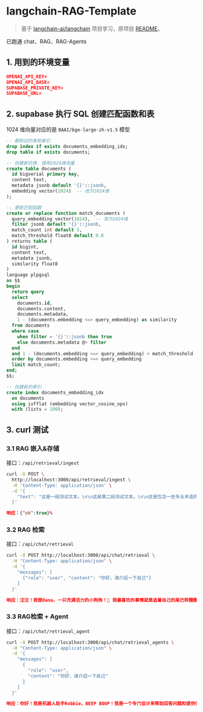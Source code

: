 # langchain-RAG-Template

> 基于 [langchain-ai/langchain](https://github.com/langchain-ai/langchain-nextjs-template) 项目学习，原项目 [README](./README-EN.MD)。

已跑通 chat、RAG、RAG-Agents

## 1. 用到的环境变量

```json
OPENAI_API_KEY=
OPENAI_API_BASE=
SUPABASE_PRIVATE_KEY=
SUPABASE_URL=
```

## 2. supabase 执行 SQL 创建匹配函数和表

1024 维向量对应的是 `BAAI/bge-large-zh-v1.5` 模型

```sql
-- 删除旧的表和索引
drop index if exists documents_embedding_idx;
drop table if exists documents;

-- 创建新的表，使用1024维向量
create table documents (
  id bigserial primary key,
  content text,
  metadata jsonb default '{}'::jsonb,
  embedding vector(1024)  -- 改为1024维
);

-- 更新匹配函数
create or replace function match_documents (
  query_embedding vector(1024),  -- 改为1024维
  filter jsonb default '{}'::jsonb,
  match_count int default 5,
  match_threshold float8 default 0.8
) returns table (
  id bigint,
  content text,
  metadata jsonb,
  similarity float8
)
language plpgsql
as $$
begin
  return query
  select
    documents.id,
    documents.content,
    documents.metadata,
    1 - (documents.embedding <=> query_embedding) as similarity
  from documents
  where case
    when filter = '{}'::jsonb then true
    else documents.metadata @> filter
  end
  and 1 - (documents.embedding <=> query_embedding) > match_threshold
  order by documents.embedding <=> query_embedding
  limit match_count;
end;
$$;

-- 创建新的索引
create index documents_embedding_idx
  on documents
  using ivfflat (embedding vector_cosine_ops)
  with (lists = 100);
```

## 3. curl 测试

### 3.1 RAG 嵌入&存储

接口：`/api/retrieval/ingest`

```bash
curl -X POST \
  http://localhost:3000/api/retrieval/ingest \
  -H 'Content-Type: application/json' \
  -d '{
    "text": "这是一段测试文本。\n\n这是第二段测试文本。\n\n这是包含一些专业术语的第三段文本：人工智能、机器学习、深度学习等。"
  }'
```

```json
响应：{"ok":true}%
```

### 3.2 RAG 检索

接口：`/api/chat/retrieval`

```bash
curl -X POST http://localhost:3000/api/chat/retrieval \
  -H "Content-Type: application/json" \
  -d '{
    "messages": [
      {"role": "user", "content": "你好，请介绍一下自己"}
    ]
  }'
```

```json
响应：汪汪！我是Dana，一只充满活力的小狗狗！🐾 我最喜欢的事情就是追着自己的尾巴转圈圈，还有和主人一起玩捡球游戏！🏈 我的舌头总是伸在外面，因为我觉得这样更酷炫！😎 我还有一双超级灵敏的耳朵，能听到主人的每一个呼唤！👂 如果你有任何问题，尽管问我，我会用我那充满智慧的小脑袋瓜帮你解答！🧠 汪汪，让我们一起度过一个充满欢笑的时光吧！🎉%
```

### 3.3 RAG检索 + Agent

接口：`/api/chat/retrieval_agent`

```bash
curl -X POST http://localhost:3000/api/chat/retrieval_agents \
  -H "Content-Type: application/json" \
  -d '{
    "messages": [
      {
        "role": "user",
        "content": "你好，请介绍一下自己"
      }
    ]
  }'
```

```json
响应：你好！我是机器人助手Robbie，BEEP BOOP！我是一个专门设计来帮助回答问题和提供信息的机器人。我的目标是尽可能地帮助你，无论是解答疑问还是提供最新的信息。如果你有任何问题，尽管问我，我会尽力帮助你！BOOP BEEP！%
```

